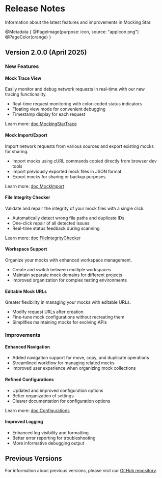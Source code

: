 # Release Notes

Information about the latest features and improvements in Mocking Star.

@Metadata {
    @PageImage(purpose: icon, source: "appIcon.png")
    @PageColor(orange)
}

## Version 2.0.0 (April 2025)

### New Features

#### Mock Trace View
Easily monitor and debug network requests in real-time with our new tracing functionality.
- Real-time request monitoring with color-coded status indicators
- Floating view mode for convenient debugging
- Timestamp display for each request

Learn more: <doc:MockingStarTrace>

#### Mock Import/Export
Import network requests from various sources and export existing mocks for sharing.
- Import mocks using cURL commands copied directly from browser dev tools
- Import previously exported mock files in JSON format
- Export mocks for sharing or backup purposes

Learn more: <doc:MockImport>

#### File Integrity Checker
Validate and repair the integrity of your mock files with a single click.
- Automatically detect wrong file paths and duplicate IDs
- One-click repair of all detected issues
- Real-time status feedback during scanning

Learn more: <doc:FileIntegrityChecker>

#### Workspace Support
Organize your mocks with enhanced workspace management.
- Create and switch between multiple workspaces
- Maintain separate mock domains for different projects
- Improved organization for complex testing environments

#### Editable Mock URLs
Greater flexibility in managing your mocks with editable URLs.
- Modify request URLs after creation
- Fine-tune mock configurations without recreating them
- Simplifies maintaining mocks for evolving APIs

### Improvements

#### Enhanced Navigation
- Added navigation support for move, copy, and duplicate operations
- Streamlined workflow for managing related mocks
- Improved user experience when organizing mock collections

#### Refined Configurations
- Updated and improved configuration options
- Better organization of settings
- Clearer documentation for configuration options

Learn more: <doc:Configurations>

#### Improved Logging
- Enhanced log visibility and formatting
- Better error reporting for troubleshooting
- More informative debugging output

## Previous Versions

For information about previous versions, please visit our [GitHub repository](https://github.com/Trendyol/mockingstar/releases). 